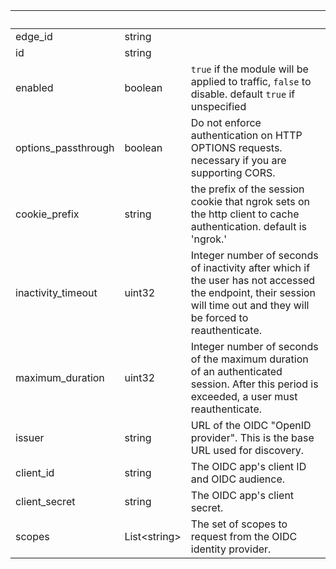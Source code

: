 <!-- Code generated for API Clients. DO NOT EDIT. -->

| &nbsp;              | &nbsp;             | &nbsp;                                                                                                                                                                |
| ------------------- | ------------------ | --------------------------------------------------------------------------------------------------------------------------------------------------------------------- |
| edge_id             | string             |                                                                                                                                                                       |
| id                  | string             |                                                                                                                                                                       |
| enabled             | boolean            | `true` if the module will be applied to traffic, `false` to disable. default `true` if unspecified                                                                    |
| options_passthrough | boolean            | Do not enforce authentication on HTTP OPTIONS requests. necessary if you are supporting CORS.                                                                         |
| cookie_prefix       | string             | the prefix of the session cookie that ngrok sets on the http client to cache authentication. default is 'ngrok.'                                                      |
| inactivity_timeout  | uint32             | Integer number of seconds of inactivity after which if the user has not accessed the endpoint, their session will time out and they will be forced to reauthenticate. |
| maximum_duration    | uint32             | Integer number of seconds of the maximum duration of an authenticated session. After this period is exceeded, a user must reauthenticate.                             |
| issuer              | string             | URL of the OIDC "OpenID provider". This is the base URL used for discovery.                                                                                           |
| client_id           | string             | The OIDC app's client ID and OIDC audience.                                                                                                                           |
| client_secret       | string             | The OIDC app's client secret.                                                                                                                                         |
| scopes              | List&lt;string&gt; | The set of scopes to request from the OIDC identity provider.                                                                                                         |
